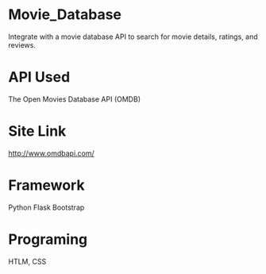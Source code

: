 # Movie_Database
Integrate with a movie database API to search for movie details, ratings, and reviews.

# API Used
The Open Movies Database API (OMDB)

# Site Link
http://www.omdbapi.com/ 

# Framework
Python Flask
Bootstrap

# Programing
HTLM, CSS

